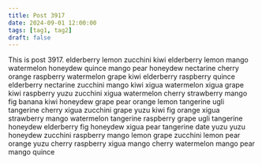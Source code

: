 ```yaml
---
title: Post 3917
date: 2024-09-01 12:00:00
tags: [tag1, tag2]
draft: false
---
```

This is post 3917.
elderberry
lemon
zucchini
kiwi
elderberry
lemon
mango
watermelon
honeydew
quince
mango
pear
honeydew
nectarine
cherry
orange
raspberry
watermelon
grape
kiwi
elderberry
raspberry
quince
elderberry
nectarine
zucchini
mango
kiwi
xigua
watermelon
xigua
grape
kiwi
raspberry
yuzu
zucchini
xigua
watermelon
cherry
strawberry
mango
fig
banana
kiwi
honeydew
grape
pear
orange
lemon
tangerine
ugli
tangerine
cherry
xigua
zucchini
grape
yuzu
kiwi
fig
orange
xigua
strawberry
mango
watermelon
tangerine
raspberry
grape
ugli
tangerine
honeydew
elderberry
fig
honeydew
xigua
pear
tangerine
date
yuzu
yuzu
honeydew
zucchini
raspberry
mango
lemon
grape
zucchini
lemon
pear
orange
yuzu
cherry
raspberry
xigua
mango
cherry
watermelon
mango
pear
mango
quince
